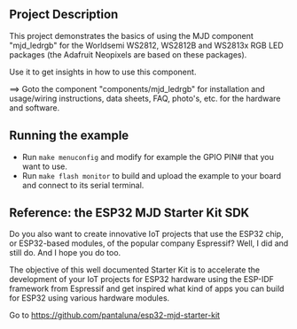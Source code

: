 ## Project Description
This project demonstrates the basics of using the MJD component "mjd_ledrgb" for the Worldsemi WS2812, WS2812B and WS2813x RGB LED packages (the Adafruit Neopixels are based on these packages).

Use it to get insights in how to use this component.

==> Goto the component "components/mjd_ledrgb" for installation and usage/wiring instructions, data sheets, FAQ, photo's, etc. for the hardware and software.

## Running the example
- Run `make menuconfig` and modify for example the GPIO PIN# that you want to use.
- Run `make flash monitor` to build and upload the example to your board and connect to its serial terminal.



## Reference: the ESP32 MJD Starter Kit SDK

Do you also want to create innovative IoT projects that use the ESP32 chip, or ESP32-based modules, of the popular company Espressif? Well, I did and still do. And I hope you do too.

The objective of this well documented Starter Kit is to accelerate the development of your IoT projects for ESP32 hardware using the ESP-IDF framework from Espressif and get inspired what kind of apps you can build for ESP32 using various hardware modules.

Go to https://github.com/pantaluna/esp32-mjd-starter-kit

